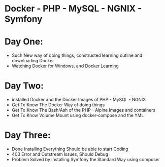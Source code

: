 # Docker - PHP - MySQL - NGNIX - Symfony

# Day One:

-  Such New way of doing things, constructed learning outline and downloading Docker
-  Watching Docker for Windows, and Docker Learning

# Day Two:
-   installed Docker and the Docker Images of PHP - MySQL - NGNIX 
-  Get To Know The Docker Way of doing things
-  Get To Know The Bash/Ash of the PHP - Alpine Images and containers
-  Get To Know Volume Mount using docker-compose and the YML

# Day Three:

  - Done Installing Everything Should be able to start Coding
  - 403 Error and Outstream Issues, Should Debug
  - Problem Solved by installing Symfony the Standard Way using composer
